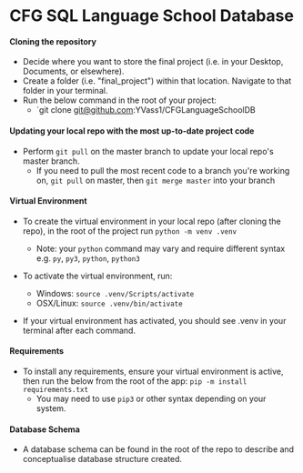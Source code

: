
#  CFG SQL Language School Database 

#### Cloning the repository

-   Decide where you want to store the final project (i.e. in your Desktop, Documents, or elsewhere). 
-   Create a folder (i.e. "final_project") within that location. Navigate to that folder in your terminal.
-   Run the below command in the root of your project:
    -   `git clone git@github.com:YVass1/CFGLanguageSchoolDB 

#### Updating your local repo with the most up-to-date project code

-   Perform `git pull` on the master branch to update your local repo's master branch.
    -   If you need to pull the most recent code to a branch you're working on, `git pull` on master, then `git merge master` into your branch

#### Virtual Environment

- To create the virtual environment in your local repo (after cloning the repo), in the root of the project run `python -m venv .venv`
    - Note: your `python` command may vary and require different syntax e.g. `py`, `py3`, `python`, `python3`

- To activate the virtual environment, run:
    -   Windows: `source .venv/Scripts/activate`
    -   OSX/Linux: `source .venv/bin/activate`

- If your virtual environment has activated, you should see .venv in your terminal after each command.

#### Requirements

- To install any requirements, ensure your virtual environment is active, then run the below from the root of the app:
    `pip -m install requirements.txt`
    -   You may need to use `pip3` or other syntax depending on your system.


#### Database Schema

- A database schema can be found in the root of the repo to describe and conceptualise database structure created. 